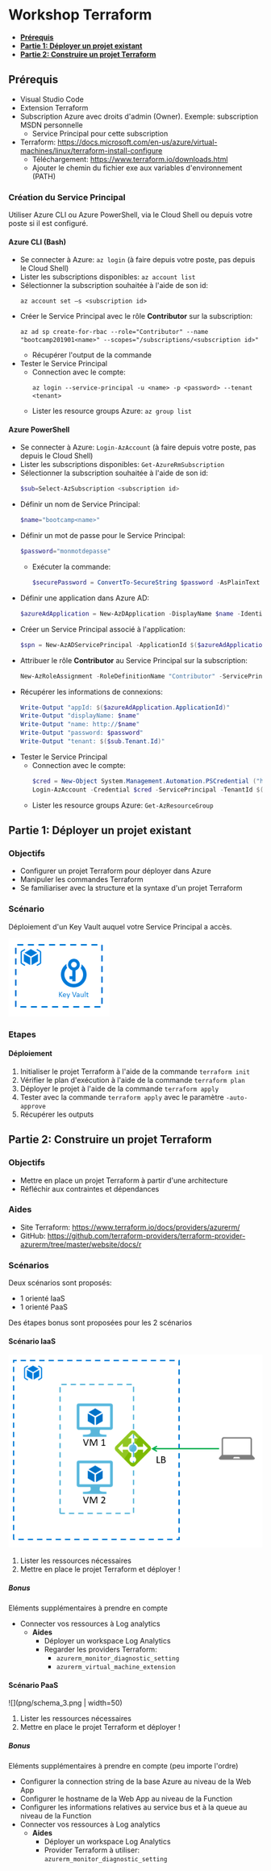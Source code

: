 # Workshop Terraform
- **[Prérequis](#prérequis)**
- **[Partie 1: Déployer un projet existant](#partie-1-déployer-un-projet-existant)**
- **[Partie 2: Construire un projet Terraform](#partie-2-construire-un-projet-terraform)**

## Prérequis
- Visual Studio Code
- Extension Terraform
- Subscription Azure avec droits d'admin (Owner). Exemple: subscription MSDN personnelle
  - Service Principal pour cette subscription
- Terraform: 
https://docs.microsoft.com/en-us/azure/virtual-machines/linux/terraform-install-configure 
  - Téléchargement: https://www.terraform.io/downloads.html 
  - Ajouter le chemin du fichier exe aux variables d'environnement (PATH)

### Création du Service Principal
Utiliser Azure CLI ou Azure PowerShell, via le Cloud Shell ou depuis votre poste si il est configuré.

#### Azure CLI (Bash)
- Se connecter à Azure: `az login` (à faire depuis votre poste, pas depuis le Cloud Shell)
- Lister les subscriptions disponibles: `az account list`
- Sélectionner la subscription souhaitée à l'aide de son id: 
    ```
    az account set –s <subscription id>
    ```
- Créer le Service Principal avec le rôle **Contributor** sur la subscription:
    ```
    az ad sp create-for-rbac --role="Contributor" --name "bootcamp201901<name>" --scopes="/subscriptions/<subscription id>"
    ```
  - Récupérer l'output de la commande
- Tester le Service Principal
  - Connection avec le compte: 
    ```
    az login --service-principal -u <name> -p <password> --tenant <tenant>
    ```
  - Lister les resource groups Azure: `az group list`

#### Azure PowerShell
- Se connecter à Azure: `Login-AzAccount` (à faire depuis votre poste, pas depuis le Cloud Shell)
- Lister les subscriptions disponibles: `Get-AzureRmSubscription`
- Sélectionner la subscription souhaitée à l'aide de son id: 
    ```powershell
    $sub=Select-AzSubscription <subscription id>
    ```
- Définir un nom de Service Principal: 
    ```powershell
    $name="bootcamp<name>"
    ```
- Définir un mot de passe pour le Service Principal: 
    ```powershell
    $password="monmotdepasse"
    ```
  - Exécuter la commande: 
    ```powershell
    $securePassword = ConvertTo-SecureString $password -AsPlainText -Force
    ```
- Définir une application dans Azure AD: 
    ```powershell
    $azureAdApplication = New-AzDApplication -DisplayName $name -IdentifierUris "http://$name" -Password $securePassword -Verbose
    ```
- Créer un Service Principal associé à l'application: 
    ```powershell
    $spn = New-AzADServicePrincipal -ApplicationId $($azureAdApplication.ApplicationId)
    ```
- Attribuer le rôle **Contributor** au Service Principal sur la subscription: 
   ```powershell
   New-AzRoleAssignment -RoleDefinitionName "Contributor" -ServicePrincipalName $($azureAdApplication.ApplicationId) -Scope "/subscriptions/<subscription id>"
   ```
- Récupérer les informations de connexions:
    ```powershell
    Write-Output "appId: $($azureAdApplication.ApplicationId)"
    Write-Output "displayName: $name"
    Write-Output "name: http://$name"
    Write-Output "password: $password"
    Write-Output "tenant: $($sub.Tenant.Id)"
    ```
- Tester le Service Principal
  - Connection avec le compte:
    ```powershell
    $cred = New-Object System.Management.Automation.PSCredential ("http://$name", $securePassword)
    Login-AzAccount -Credential $cred -ServicePrincipal -TenantId $($sub.Tenant.Id)
    ```
  - Lister les resource groups Azure: `Get-AzResourceGroup`


## Partie 1: Déployer un projet existant

### Objectifs
- Configurer un projet Terraform pour déployer dans Azure
- Manipuler les commandes Terraform
- Se familiariser avec la structure et la syntaxe d'un projet Terraform

### Scénario
Déploiement d'un Key Vault auquel votre Service Principal a accès. 

![](png/schema_1.png) 

### Etapes

#### Déploiement
1. Initialiser le projet Terraform à l'aide de la commande `terraform init`
2. Vérifier le plan d'exécution à l'aide de la commande `terraform plan`
3. Déployer le projet à l'aide de la commande `terraform apply`
4. Tester avec la commande `terraform apply` avec le paramètre `-auto-approve` 
5. Récupérer les outputs

## Partie 2: Construire un projet Terraform

### Objectifs
- Mettre en place un projet Terraform à partir d'une architecture
- Réfléchir aux contraintes et dépendances

### Aides
- Site Terraform: https://www.terraform.io/docs/providers/azurerm/
- GitHub: https://github.com/terraform-providers/terraform-provider-azurerm/tree/master/website/docs/r

### Scénarios 
Deux scénarios sont proposés: 
- 1 orienté IaaS
- 1 orienté PaaS 

Des étapes bonus sont proposées pour les 2 scénarios

#### Scénario IaaS
![](png/schema_2.png)
1. Lister les ressources nécessaires
2. Mettre en place le projet Terraform et déployer !

##### Bonus
Eléments supplémentaires à prendre en compte
- Connecter vos ressources à Log analytics
  - **Aides**
    - Déployer un workspace Log Analytics
    - Regarder les providers Terraform: 
      - `azurerm_monitor_diagnostic_setting` 
      - `azurerm_virtual_machine_extension`

#### Scénario PaaS
![](png/schema_3.png | width=50)

1. Lister les ressources nécessaires
2. Mettre en place le projet Terraform et déployer !

##### Bonus
Eléments supplémentaires à prendre en compte (peu importe l'ordre)
- Configurer la connection string de la base Azure au niveau de la Web App 
- Configurer le hostname de la Web App au niveau de la Function
- Configurer les informations relatives au service bus et à la queue au niveau de la Function
- Connecter vos ressources à Log analytics
  - **Aides**
    - Déployer un workspace Log Analytics
    - Provider Terraform à utiliser: `azurerm_monitor_diagnostic_setting` 
